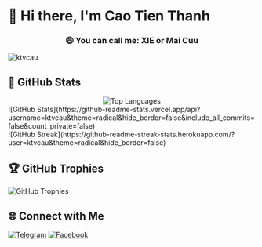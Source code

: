 # 👋 Hi there, I'm Cao Tien Thanh

<h3 align="center">😄 You can call me: XIE or Mai Cuu</h3>

<p align="left">
  <img src="https://komarev.com/ghpvc/?username=ktvcau&label=Views&color=blue&style=plastic" alt="ktvcau" />
</p>

## 📶 GitHub Stats
<div align="center">
  <img src="https://github-readme-stats.vercel.app/api/top-langs/?username=ktvcau&theme=radical&hide_border=false&include_all_commits=false&count_private=false&layout=compact" alt="Top Languages" />
</div>
![GitHub Stats](https://github-readme-stats.vercel.app/api?username=ktvcau&theme=radical&hide_border=false&include_all_commits=false&count_private=false)<br/>
![GitHub Streak](https://github-readme-streak-stats.herokuapp.com/?user=ktvcau&theme=radical&hide_border=false)<br/>

## 🏆 GitHub Trophies
![GitHub Trophies](https://github-trophies.vercel.app/?username=ktvcau&theme=radical&no-frame=false&no-bg=true&margin-w=4)

## 🌐 Connect with Me
[![Telegram](https://img.shields.io/badge/Telegram-2CA5E0?style=for-the-badge&logo=telegram&logoColor=white)](https://t.me/ktvcau)
[![Facebook](https://img.shields.io/badge/Facebook-%231877F2.svg?style=for-the-badge&logo=Facebook&logoColor=white)](https://facebook.com/nguyrn.xie)
